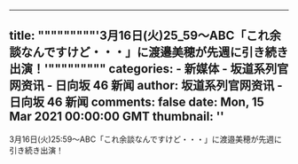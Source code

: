
---
title: """""""""'3月16日(火)25_59～ABC「これ余談なんですけど・・・」に渡邉美穂が先週に引き続き出演！'"""""""""
categories: 
    - 新媒体
    - 坂道系列官网资讯 - 日向坂 46 新闻
author: 坂道系列官网资讯 - 日向坂 46 新闻
comments: false
date: Mon, 15 Mar 2021 00:00:00 GMT
thumbnail: ''
---

<div>   
3月16日(火)25:59～ABC「これ余談なんですけど・・・」に渡邉美穂が先週に引き続き出演！  
</div>
            